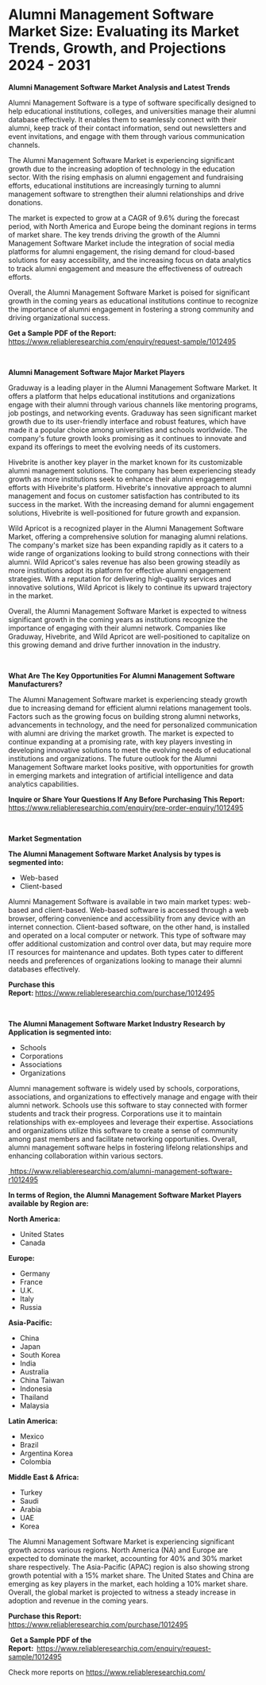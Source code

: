 <p><h1>Alumni Management Software Market Size: Evaluating its Market Trends, Growth, and Projections 2024 - 2031</h1></p><p><strong>Alumni Management Software Market Analysis and Latest Trends</strong></p>
<p><p>Alumni Management Software is a type of software specifically designed to help educational institutions, colleges, and universities manage their alumni database effectively. It enables them to seamlessly connect with their alumni, keep track of their contact information, send out newsletters and event invitations, and engage with them through various communication channels.</p><p>The Alumni Management Software Market is experiencing significant growth due to the increasing adoption of technology in the education sector. With the rising emphasis on alumni engagement and fundraising efforts, educational institutions are increasingly turning to alumni management software to strengthen their alumni relationships and drive donations.</p><p>The market is expected to grow at a CAGR of 9.6% during the forecast period, with North America and Europe being the dominant regions in terms of market share. The key trends driving the growth of the Alumni Management Software Market include the integration of social media platforms for alumni engagement, the rising demand for cloud-based solutions for easy accessibility, and the increasing focus on data analytics to track alumni engagement and measure the effectiveness of outreach efforts.</p><p>Overall, the Alumni Management Software Market is poised for significant growth in the coming years as educational institutions continue to recognize the importance of alumni engagement in fostering a strong community and driving organizational success.</p></p>
<p><strong>Get a Sample PDF of the Report:&nbsp;</strong> <a href="https://www.reliableresearchiq.com/enquiry/request-sample/1012495">https://www.reliableresearchiq.com/enquiry/request-sample/1012495</a></p>
<p>&nbsp;</p>
<p><strong>Alumni Management Software Major Market Players</strong></p>
<p><p>Graduway is a leading player in the Alumni Management Software Market. It offers a platform that helps educational institutions and organizations engage with their alumni through various channels like mentoring programs, job postings, and networking events. Graduway has seen significant market growth due to its user-friendly interface and robust features, which have made it a popular choice among universities and schools worldwide. The company's future growth looks promising as it continues to innovate and expand its offerings to meet the evolving needs of its customers.</p><p>Hivebrite is another key player in the market known for its customizable alumni management solutions. The company has been experiencing steady growth as more institutions seek to enhance their alumni engagement efforts with Hivebrite's platform. Hivebrite's innovative approach to alumni management and focus on customer satisfaction has contributed to its success in the market. With the increasing demand for alumni engagement solutions, Hivebrite is well-positioned for future growth and expansion.</p><p>Wild Apricot is a recognized player in the Alumni Management Software Market, offering a comprehensive solution for managing alumni relations. The company's market size has been expanding rapidly as it caters to a wide range of organizations looking to build strong connections with their alumni. Wild Apricot's sales revenue has also been growing steadily as more institutions adopt its platform for effective alumni engagement strategies. With a reputation for delivering high-quality services and innovative solutions, Wild Apricot is likely to continue its upward trajectory in the market.</p><p>Overall, the Alumni Management Software Market is expected to witness significant growth in the coming years as institutions recognize the importance of engaging with their alumni network. Companies like Graduway, Hivebrite, and Wild Apricot are well-positioned to capitalize on this growing demand and drive further innovation in the industry.</p></p>
<p>&nbsp;</p>
<p><strong>What Are The Key Opportunities For Alumni Management Software Manufacturers?</strong></p>
<p><p>The Alumni Management Software market is experiencing steady growth due to increasing demand for efficient alumni relations management tools. Factors such as the growing focus on building strong alumni networks, advancements in technology, and the need for personalized communication with alumni are driving the market growth. The market is expected to continue expanding at a promising rate, with key players investing in developing innovative solutions to meet the evolving needs of educational institutions and organizations. The future outlook for the Alumni Management Software market looks positive, with opportunities for growth in emerging markets and integration of artificial intelligence and data analytics capabilities.</p></p>
<p><strong>Inquire or Share Your Questions If Any Before Purchasing This Report:</strong> <a href="https://www.reliableresearchiq.com/enquiry/pre-order-enquiry/1012495">https://www.reliableresearchiq.com/enquiry/pre-order-enquiry/1012495</a></p>
<p>&nbsp;</p>
<p><strong>Market Segmentation</strong></p>
<p><strong>The Alumni Management Software Market Analysis by types is segmented into:</strong></p>
<p><ul><li>Web-based</li><li>Client-based</li></ul></p>
<p><p>Alumni Management Software is available in two main market types: web-based and client-based. Web-based software is accessed through a web browser, offering convenience and accessibility from any device with an internet connection. Client-based software, on the other hand, is installed and operated on a local computer or network. This type of software may offer additional customization and control over data, but may require more IT resources for maintenance and updates. Both types cater to different needs and preferences of organizations looking to manage their alumni databases effectively.</p></p>
<p><strong>Purchase this Report:&nbsp;</strong><a href="https://www.reliableresearchiq.com/purchase/1012495">https://www.reliableresearchiq.com/purchase/1012495</a></p>
<p>&nbsp;</p>
<p><strong>The Alumni Management Software Market Industry Research by Application is segmented into:</strong></p>
<p><ul><li>Schools</li><li>Corporations</li><li>Associations</li><li>Organizations</li></ul></p>
<p><p>Alumni management software is widely used by schools, corporations, associations, and organizations to effectively manage and engage with their alumni network. Schools use this software to stay connected with former students and track their progress. Corporations use it to maintain relationships with ex-employees and leverage their expertise. Associations and organizations utilize this software to create a sense of community among past members and facilitate networking opportunities. Overall, alumni management software helps in fostering lifelong relationships and enhancing collaboration within various sectors.</p></p>
<p><a href="https://www.reliableresearchiq.com/alumni-management-software-r1012495">&nbsp;https://www.reliableresearchiq.com/alumni-management-software-r1012495</a></p>
<p><strong>In terms of Region, the Alumni Management Software Market Players available by Region are:</strong></p>
<p>
    <p> <strong> North America: </strong>
        <ul>
            <li>United States</li>
            <li>Canada</li>
        </ul>
        </p> 
    <p> <strong> Europe: </strong>
        <ul>
            <li>Germany</li>
            <li>France</li>
            <li>U.K.</li>
            <li>Italy</li>
            <li>Russia</li>
        </ul>
        </p> 
    <p> <strong> Asia-Pacific: </strong>
        <ul>
            <li>China</li>
            <li>Japan</li>
            <li>South Korea</li>
            <li>India</li>
            <li>Australia</li>
            <li>China Taiwan</li>
            <li>Indonesia</li>
            <li>Thailand</li>
            <li>Malaysia</li>
        </ul>
        </p> 
    <p> <strong> Latin America: </strong>
        <ul>
            <li>Mexico</li>
            <li>Brazil</li>
            <li>Argentina Korea</li>
            <li>Colombia</li>
        </ul>
        </p> 
    <p> <strong> Middle East & Africa: </strong>
        <ul>
            <li>Turkey</li>
            <li>Saudi</li>
            <li>Arabia</li>
            <li>UAE</li>
            <li>Korea</li>
        </ul>
    </p>
    </p>
<p><p>The Alumni Management Software Market is experiencing significant growth across various regions. North America (NA) and Europe are expected to dominate the market, accounting for 40% and 30% market share respectively. The Asia-Pacific (APAC) region is also showing strong growth potential with a 15% market share. The United States and China are emerging as key players in the market, each holding a 10% market share. Overall, the global market is projected to witness a steady increase in adoption and revenue in the coming years.</p></p>
<p><strong>Purchase this Report: </strong><a href="https://www.reliableresearchiq.com/purchase/1012495">https://www.reliableresearchiq.com/purchase/1012495</a></p>
<p>&nbsp;<strong>Get a Sample PDF of the Report:&nbsp;&nbsp;</strong><a href="https://www.reliableresearchiq.com/enquiry/request-sample/1012495">https://www.reliableresearchiq.com/enquiry/request-sample/1012495</a></p>
<p><strong></strong></p>
<p>Check more reports on <a href="https://www.reliableresearchiq.com/">https://www.reliableresearchiq.com/</a></p>